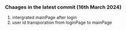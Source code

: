 ### Chaages in the latest commit (16th March 2024)

1. intergrated mainPage after login
2. user id transporation from loginPage to mainPage